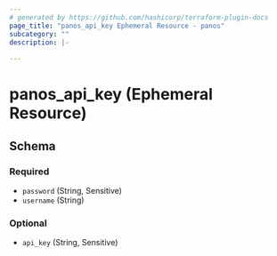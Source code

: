 ```yaml
---
# generated by https://github.com/hashicorp/terraform-plugin-docs
page_title: "panos_api_key Ephemeral Resource - panos"
subcategory: ""
description: |-
  
---
```


# panos_api_key (Ephemeral Resource)





<!-- schema generated by tfplugindocs -->
## Schema

### Required

- `password` (String, Sensitive)
- `username` (String)

### Optional

- `api_key` (String, Sensitive)
